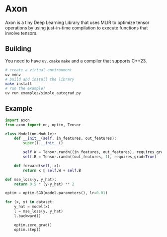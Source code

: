 # Axon 

Axon is a tiny Deep Learning Library that uses MLIR to optimize tensor operations by
using just-in-time compilation to execute functions that involve tensors.

## Building

You need to have `uv`, `cmake` `make` and a compiler that supports C++23. 
```bash
# create a virtual environment
uv venv
# build and install the library
make install
# run the example!
uv run examples/simple_autograd.py
```

## Example

```python
import axon
from axon import nn, optim, Tensor

class Model(nn.Module):
    def __init__(self, in_features, out_features):
        super().__init__()

        self.W = Tensor.randn((in_features, out_features), requires_grad=True)
        self.B = Tensor.randn((out_features, 1), requires_grad=True)

    def forward(self, x):
        return x @ self.W + self.B

def mse_loss(y, y_hat):
    return 0.5 * (y-y_hat) ** 2

optim = optim.SGD(model.parameters(), lr=0.01)

for (x, y) in dataset:
    y_hat = model(x)
    l = mse_loss(y, y_hat)
    l.backward()

    optim.zero_grad()
    optim.step()
```
